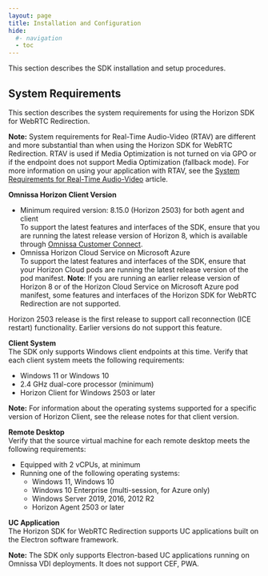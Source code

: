 ```yaml
---
layout: page
title: Installation and Configuration
hide:
  #- navigation
  - toc
---
```


This section describes the SDK installation and setup procedures.

## System Requirements
This section describes the system requirements for using the Horizon SDK for WebRTC Redirection.

**Note:** System requirements for Real-Time Audio-Video (RTAV) are different and more substantial than when using the Horizon SDK for WebRTC Redirection. RTAV is used if Media Optimization is not turned on via GPO or if the endpoint does not support Media Optimization (fallback mode). For more information on using your application with RTAV, see the [System Requirements for Real-Time Audio-Video](https://docs.omnissa.com/bundle/Horizon-Remote-Desktop-FeaturesV2206/page/SystemRequirementsforReal-TimeAudio-Video.html) article.

**Omnissa Horizon Client Version**
- Minimum required version: 8.15.0 (Horizon 2503) for both agent and client<br>To support the latest features and interfaces of the SDK, ensure that you are running the latest release version of Horizon 8, which is available through [Omnissa Customer Connect](https://customerconnect.omnissa.com/downloads/info/slug/desktop_end_user_computing/omnissa_horizon_clients/8).
- Omnissa Horizon Cloud Service on Microsoft Azure<br>To support the latest features and interfaces of the SDK, ensure that your Horizon Cloud pods are running the latest release version of the pod manifest.
**Note**: If you are running an earlier release version of Horizon 8 or of the Horizon Cloud Service on Microsoft Azure pod manifest, some features and interfaces of the Horizon SDK for WebRTC Redirection are not supported.

Horizon 2503 release is the first release to support call reconnection (ICE restart) functionality. Earlier versions do not support this feature.

**Client System**<br>
The SDK only supports Windows client endpoints at this time. Verify that each client system meets the following requirements:<br>
- Windows 11 or Windows 10<br>
- 2.4 GHz dual-core processor (minimum)<br>
- Horizon Client for Windows 2503 or later<br>

**Note:** For information about the operating systems supported for a specific version of Horizon Client, see the release notes for that client version.

**Remote Desktop**<br>
Verify that the source virtual machine for each remote desktop meets the following requirements:
- Equipped with 2 vCPUs, at minimum<br>
- Running one of the following operating systems:<br>
  - Windows 11, Windows 10<br>
  - Windows 10 Enterprise (multi-session, for Azure only)<br>
  - Windows Server 2019, 2016, 2012 R2<br>
  - Horizon Agent 2503 or later<br>

**UC Application**<br>
The Horizon SDK for WebRTC Redirection supports UC applications built on the Electron software framework.

**Note:** The SDK only supports Electron-based UC applications running on Omnissa VDI deployments. It does not support CEF, PWA.
